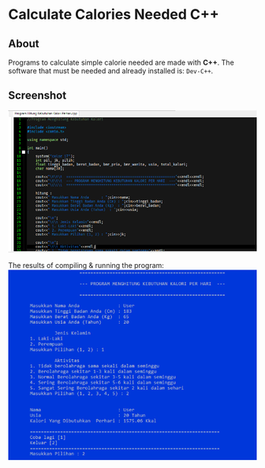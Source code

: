# Calculate Calories Needed C++

## About
Programs to calculate simple calorie needed are made with **C++**. The software that must be needed and already installed is: `Dev-C++`.

## Screenshot
![screenshoot C++](./screenshoot/PenghitungKalori.PNG)

The results of compiling & running the program:
![screenshoot runC++](./screenshoot/PenghitungKaloriRunning.PNG)